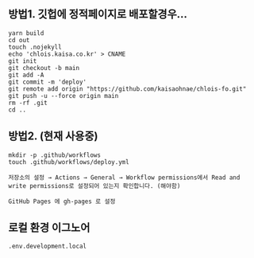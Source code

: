 ## 방법1. 깃헙에 정적페이지로 배포할경우...

```
yarn build
cd out
touch .nojekyll
echo 'chlois.kaisa.co.kr' > CNAME
git init
git checkout -b main
git add -A
git commit -m 'deploy'
git remote add origin "https://github.com/kaisaohnae/chlois-fo.git"
git push -u --force origin main
rm -rf .git
cd ..
```

## 방법2. (현재 사용중)

```
mkdir -p .github/workflows
touch .github/workflows/deploy.yml

저장소의 설정 → Actions → General → Workflow permissions에서 Read and write permissions로 설정되어 있는지 확인합니다. (해야함)

GitHub Pages 에 gh-pages 로 설정 

```

## 로컬 환경 이그노어 
```
.env.development.local
```